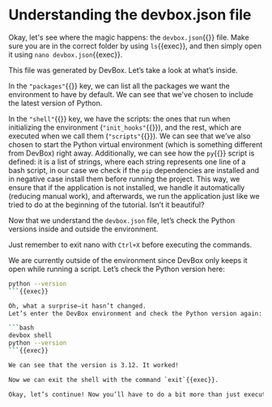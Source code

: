 # Understanding the devbox.json file

Okay, let's see where the magic happens: the `devbox.json`{{}} file. Make sure you are in the correct folder by using `ls`{{exec}}, and then simply open it using `nano devbox.json`{{exec}}.

This file was generated by DevBox. Let’s take a look at what’s inside.

In the `"packages"`{{}} key, we can list all the packages we want the environment to have by default. We can see that we've chosen to include the latest version of Python.

In the `"shell"`{{}} key, we have the scripts: the ones that run when initializing the environment (`"init_hooks"`{{}}), and the rest, which are executed when we call them (`"scripts"`{{}}). We can see that we’ve also chosen to start the Python virtual environment (which is something different from DevBox) right away. Additionally, we can see how the `py`{{}} script is defined: it is a list of strings, where each string represents one line of a bash script, in our case we check if the `pip` dependencies are installed and in negative case install them before running the project. This way, we ensure that if the application is not installed, we handle it automatically (reducing manual work), and afterwards, we run the application just like we tried to do at the beginning of the tutorial. Isn’t it beautiful?

Now that we understand the `devbox.json` file, let’s check the Python versions inside and outside the environment.

Just remember to exit nano with `Ctrl+X` before executing the commands.

We are currently outside of the environment since DevBox only keeps it open while running a script. Let’s check the Python version here:

```bash
python --version
```{{exec}}

Oh, what a surprise—it hasn’t changed.
Let’s enter the DevBox environment and check the Python version again:

```bash
devbox shell
python --version
```{{exec}}

We can see that the version is 3.12. It worked!

Now we can exit the shell with the command `exit`{{exec}}.

Okay, let’s continue! Now you’ll have to do a bit more than just executing commands.
